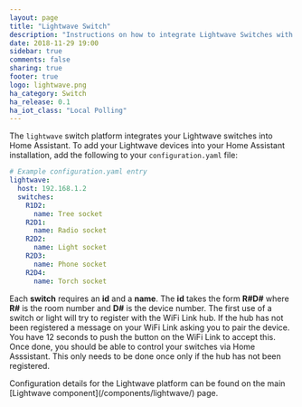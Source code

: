 ```yaml
---
layout: page
title: "Lightwave Switch"
description: "Instructions on how to integrate Lightwave Switches with Home Assistant."
date: 2018-11-29 19:00
sidebar: true
comments: false
sharing: true
footer: true
logo: lightwave.png
ha_category: Switch
ha_release: 0.1
ha_iot_class: "Local Polling"
---
```

The `lightwave` switch platform integrates your Lightwave switches into Home Assistant.
To add your Lightwave devices into your Home Assistant installation, add the following to your `configuration.yaml` file:
```yaml
# Example configuration.yaml entry
lightwave:
  host: 192.168.1.2
  switches:
    R1D2:
      name: Tree socket
    R2D1:
      name: Radio socket
    R2D2:
      name: Light socket
    R2D3:
      name: Phone socket
    R2D4:
      name: Torch socket
```
Each **switch** requires an **id** and a **name**. The **id** takes the form **R#D#** where **R#** is the room number and **D#** is the device number.
The first use of a switch or light will try to register with the WiFi Link hub. If the hub has not been registered a message on your WiFi Link asking you to pair the device. You have 12 seconds to push the button on the WiFi Link to accept this. Once done, you should be able to control your switches via Home Asssistant. This only needs to be done once only if the hub has not been registered.
<p class='note'>
Configuration details for the Lightwave platform can be found on the main [Lightwave component](/components/lightwave/) page.
</p>